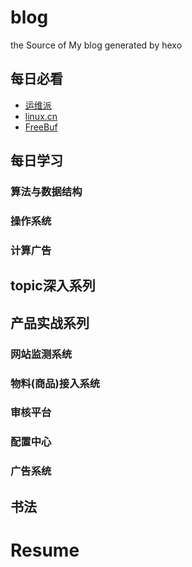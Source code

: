 # blog
the Source of My blog generated by hexo

## 每日必看
- [运维派](http://www.yunweipai.com/)
- [linux.cn](https://linux.cn/)
- [FreeBuf](http://www.freebuf.com/)

## 每日学习
### 算法与数据结构
### 操作系统
### 计算广告

## topic深入系列

## 产品实战系列
### 网站监测系统
### 物料(商品)接入系统
### 审核平台
### 配置中心
### 广告系统

## 书法

# Resume
